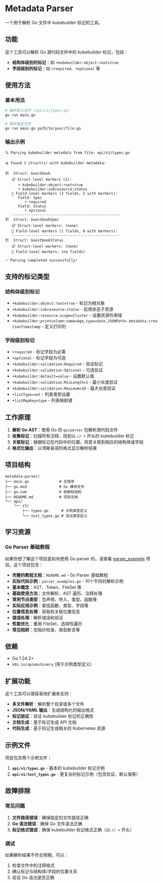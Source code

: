 # Metadata Parser

一个用于解析 Go 文件中 kubebuilder 标记的工具。

## 功能

这个工具可以解析 Go 源代码文件中的 kubebuilder 标记，包括：

- **结构体级别的标记**：如 `+kubebuilder:object:root=true`
- **字段级别的标记**：如 `+required`、`+optional` 等

## 使用方法

### 基本用法
```bash
# 解析默认文件 (api/v1/types.go)
go run main.go

# 解析指定文件
go run main.go path/to/your/file.go
```

### 输出示例

```
🔍 Parsing kubebuilder metadata from file: api/v1/types.go

📊 Found 3 struct(s) with kubebuilder metadata:

🏗️  Struct: Guestbook
   📋 Struct-level markers (2):
      • kubebuilder:object:root=true
      • kubebuilder:subresource:status
   🔧 Field-level markers (2 fields, 2 with markers):
      Field: Spec
         • required
      Field: Status
         • optional
   --------------------------------------------------
🏗️  Struct: GuestbookSpec
   📋 Struct-level markers: (none)
   🔧 Field-level markers (1 fields, 0 with markers):
   --------------------------------------------------
🏗️  Struct: GuestbookStatus
   📋 Struct-level markers: (none)
   🔧 Field-level markers: (no fields)

✅ Parsing completed successfully!
```

## 支持的标记类型

### 结构体级别标记
- `+kubebuilder:object:root=true` - 标记为根对象
- `+kubebuilder:subresource:status` - 启用状态子资源
- `+kubebuilder:resource:scope=Cluster` - 设置资源作用域
- `+kubebuilder:printcolumn:name=Age,type=date,JSONPath=.metadata.creationTimestamp` - 定义打印列

### 字段级别标记
- `+required` - 标记字段为必需
- `+optional` - 标记字段为可选
- `+kubebuilder:validation:Required` - 验证标记
- `+kubebuilder:validation:Optional` - 可选验证
- `+kubebuilder:default=value` - 设置默认值
- `+kubebuilder:validation:MinLength=1` - 最小长度验证
- `+kubebuilder:validation:Maximum=10` - 最大长度验证
- `+listType=set` - 列表类型设置
- `+listMapKey=type` - 列表映射键

## 工作原理

1. **解析 Go AST**：使用 Go 的 `go/parser` 包解析源代码文件
2. **收集标记**：扫描所有注释，找到以 `// +` 开头的 kubebuilder 标记
3. **关联标记**：根据标记在代码中的位置，将其关联到相应的结构体或字段
4. **格式化输出**：以清晰易读的格式显示解析结果

## 项目结构

```
metadata-parser/
├── main.go              # 主程序
├── go.mod               # Go 模块文件
├── go.sum               # 依赖校验和
├── README.md            # 项目文档
└── api/
    └── v1/
        ├── types.go      # 示例类型定义
        └── test_types.go # 测试类型定义
```

## 学习资源

### Go Parser 基础教程
如果你想了解这个项目是如何使用 Go parser 的，请查看 [parser_example](../parser_example) 项目。这个项目包含：

- **完整的教程文档**：`README.md` - Go Parser 基础教程
- **实际代码示例**：`parser_examples.go` - 10个不同的解析示例
- **基本概念**：AST、Token、FileSet 等
- **基础使用方法**：文件解析、AST 遍历、注释处理
- **常用节点类型**：包声明、导入、类型、函数等
- **实际应用示例**：查找函数、类型、字段等
- **位置信息处理**：获取和关联位置信息
- **错误处理**：解析错误和验证
- **性能优化**：重用 FileSet、选择性遍历
- **常见陷阱**：空指针检查、类型断言等

## 依赖

- Go 1.24.2+
- `k8s.io/apimachinery` (用于示例类型定义)

## 扩展功能

这个工具可以很容易地扩展来支持：

- **多文件解析**：解析整个目录或多个文件
- **JSON/YAML 输出**：生成结构化的输出格式
- **标记验证**：验证 kubebuilder 标记的正确性
- **文档生成**：基于标记生成 API 文档
- **代码生成**：基于标记生成相关的 Kubernetes 资源

## 示例文件

项目包含两个示例文件：

1. **`api/v1/types.go`** - 基本的 kubebuilder 标记示例
2. **`api/v1/test_types.go`** - 更复杂的标记示例（包含验证、默认值等）

## 故障排除

### 常见问题

1. **文件路径错误**：确保指定的文件路径正确
2. **Go 语法错误**：确保 Go 文件语法正确
3. **标记格式错误**：确保 kubebuilder 标记格式正确（以 `// +` 开头）

### 调试

如果解析结果不符合预期，可以：

1. 检查文件中的注释格式
2. 确认标记与结构体/字段的位置关系
3. 验证 Go 语法是否正确 